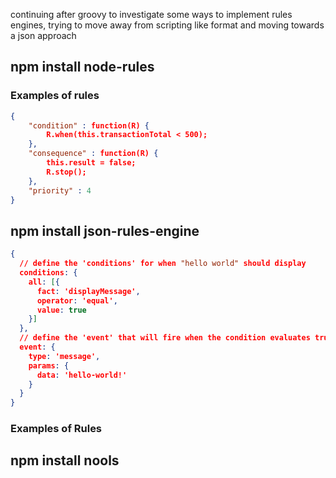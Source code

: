 continuing after groovy to investigate some ways to implement rules engines, trying to move away from scripting like format and moving towards a json approach

## npm install node-rules

### Examples of rules

```json
{
	"condition" : function(R) {
		R.when(this.transactionTotal < 500);
	},
	"consequence" : function(R) {
		this.result = false;
		R.stop();
	},
	"priority" : 4
}
```


## npm install json-rules-engine
```json
{
  // define the 'conditions' for when "hello world" should display
  conditions: {
    all: [{
      fact: 'displayMessage',
      operator: 'equal',
      value: true
    }]
  },
  // define the 'event' that will fire when the condition evaluates truthy
  event: {
    type: 'message',
    params: {
      data: 'hello-world!'
    }
  }
}
```

### Examples of Rules



## npm install nools


